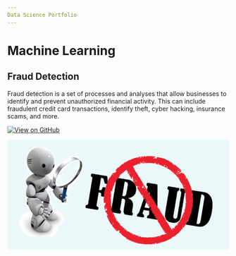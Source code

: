 ```yaml
---
Data Science Portfolio
---
```


# Machine Learning

## Fraud Detection

Fraud detection is a set of processes and analyses that allow businesses to identify and prevent unauthorized financial activity. This can include fraudulent credit card transactions, identify theft, cyber hacking, insurance scams, and more.

[![View on GitHub](https://img.shields.io/badge/GitHub-View_on_GitHub-blue?logo=GitHub)](https://github.com/chayadc999/fraud_detection)

<center><img src="assets/img/fraud_detection.jpeg"/></center>


